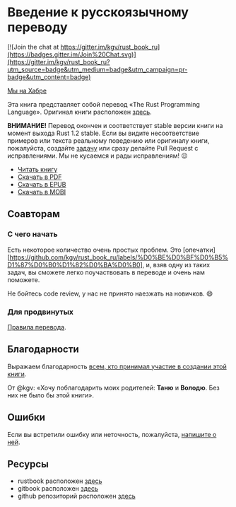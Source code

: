 # Введение к русскоязычному переводу

[![Join the chat at https://gitter.im/kgv/rust_book_ru](https://badges.gitter.im/Join%20Chat.svg)](https://gitter.im/kgv/rust_book_ru?utm_source=badge&utm_medium=badge&utm_campaign=pr-badge&utm_content=badge)

[Мы на Хабре](http://habrahabr.ru/post/266813/)

Эта книга представляет собой перевод «The Rust Programming Language». Оригинал
книги расположен [здесь][original].

**ВНИМАНИЕ!** Перевод окончен и соответствует stable версии книги на
  момент выхода Rust 1.2 stable. Если вы видите несоответствие
  примеров или текста реальному поведению или оригиналу книги,
  пожалуйста, создайте [задачу][error] или сразу делайте Pull Request
  с исправлениями. Мы не кусаемся и рады исправлениям! :wink:

* [Читать книгу](http://kgv.github.io/rust_book_ru/)
* [Скачать в PDF](https://raw.githubusercontent.com/kgv/rust_book_ru/gh-pages/converted/rustbook.pdf)
* [Скачать в EPUB](https://raw.githubusercontent.com/kgv/rust_book_ru/gh-pages/converted/rustbook.epub)
* [Скачать в MOBI](https://raw.githubusercontent.com/kgv/rust_book_ru/gh-pages/converted/rustbook.mobi)

## Соавторам

### С чего начать

Есть некоторое количество очень простых проблем. Это
[опечатки][https://github.com/kgv/rust_book_ru/labels/%D0%BE%D0%BF%D0%B5%D1%87%D0%B0%D1%82%D0%BA%D0%B0],
и, взяв одну из таких задач, вы сможете легко поучаствовать в переводе
и очень нам поможете.

Не бойтесь code review, у нас не принято наезжать на новичков. :smile:

### Для продвинутых

[Правила перевода](https://github.com/kgv/rust_book_ru/wiki/Правила).

## Благодарности

Выражаем благодарность [всем, кто принимал участие в создании этой
книги][authors].

От @kgv: «Хочу поблагодарить моих родителей: **Таню** и **Володю**. Без них не
было бы этой книги».

## Ошибки

Если вы встретили ошибку или неточность, пожалуйста, [напишите о ней][error].

## Ресурсы

* rustbook расположен [здесь][rustbook]
* gitbook расположен [здесь][gitbook]
* github репозиторий расположен [здесь][github]

[authors]: https://github.com/kgv/rust_book_ru/blob/master/AUTHORS.md
[original]: https://doc.rust-lang.org/book
[github]: https://github.com/kgv/rust_book_ru
[error]: https://github.com/kgv/rust_book_ru/issues
[gitbook]: https://www.gitbook.com/book/kgv/rust_book_ru
[rustbook]: http://kgv.github.io/rust_book_ru
